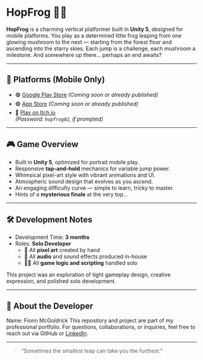 # HopFrog 🐸✨

**HopFrog** is a charming vertical platformer built in **Unity 5**, designed for mobile platforms. You play as a determined little frog leaping from one glowing mushroom to the next — starting from the forest floor and ascending into the starry skies. Each jump is a challenge, each mushroom a milestone. And somewhere up there… perhaps an end awaits?

---

## 📱 Platforms (Mobile Only)

- 🟢 [Google Play Store](#) *(Coming soon or already published)*
- 🟣 [App Store](#) *(Coming soon or already published)*
- 🔵 [Play on Itch.io](https://dawnbreakstudio.itch.io/hopfrog)  
  *(Password: `hopfrog02`, if prompted)*

---

## 🎮 Game Overview

- Built in **Unity 5**, optimized for portrait mobile play.
- Responsive **tap-and-hold** mechanics for variable jump power.
- Whimsical pixel-art style with vibrant animations and UI.
- Atmospheric sound design that evolves as you ascend.
- An engaging difficulty curve — simple to learn, tricky to master.
- Hints of a **mysterious finale** at the very top...

---

## 🛠️ Development Notes

- Development Time: **3 months**
- Roles: **Solo Developer**
  - 🎨 All **pixel art** created by hand
  - 🎵 All **audio** and sound effects produced in-house
  - 👨‍💻 All **game logic and scripting** handled solo

This project was an exploration of tight gameplay design, creative expression, and polished solo development.

---

## 🚀 About the Developer

Name: Fionn McGoldrick
This repository and project are part of my professional portfolio. For questions, collaborations, or inquiries, feel free to reach out via GitHub or [LinkedIn](#).

---

> “Sometimes the smallest leap can take you the furthest.”

